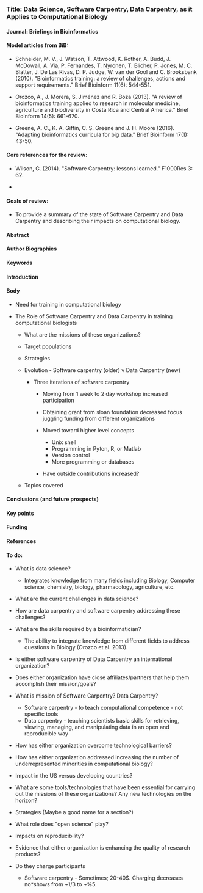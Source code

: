 ### Title: Data Science, Software Carpentry, Data Carpentry, as it Applies to Computational Biology 

#### Journal: Briefings in Bioinformatics 

#### Model articles from BiB: 

* Schneider, M. V., J. Watson, T. Attwood, K. Rother, A. Budd, J. McDowall, A. Via, P. Fernandes, T. Nyronen, T. Blicher, P. Jones, M. C. Blatter, J. De Las Rivas, D. P. Judge, W. van der Gool and C. Brooksbank (2010). "Bioinformatics training: a review of challenges, actions and support requirements." Brief Bioinform 11(6): 544-551.

* Orozco, A., J. Morera, S. Jiménez and R. Boza (2013). "A review of bioinformatics training applied to research in molecular medicine, agriculture and biodiversity in Costa Rica and Central America." Brief Bioinform 14(5): 661-670.

* Greene, A. C., K. A. Giffin, C. S. Greene and J. H. Moore (2016). "Adapting bioinformatics curricula for big data." Brief Bioinform 17(1): 43-50.



#### Core references for the review:

* Wilson, G. (2014). "Software Carpentry: lessons learned." F1000Res 3: 62.

* 

#### Goals of review: 

* To provide a summary of the state of Software Carpentry and Data Carpentry and describing their impacts on computational biology. 

#### Abstract

#### Author Biographies 

#### Keywords

#### Introduction 

#### Body

* Need for training in computational biology 

* The Role of Software Carpentry and Data Carpentry in training computational biologists 
	* What are the missions of these organizations?
	
	* Target populations 
	
	* Strategies 
	
	* Evolution - Software carpentry (older) v Data Carpentry (new) 
		* Three iterations of software carpentry 
			* Moving from 1 week to 2 day workshop increased participation 
			* Obtaining grant from sloan foundation decreased focus juggling funding from different organizations 
			* Moved toward higher level concepts 
				* Unix shell 
				* Programming in Pyton, R, or Matlab 
				* Version control 
				* More programming or databases 
				
			* Have outside contributions increased?  
	
	* Topics covered 
	


#### Conclusions (and future prospects)

#### Key points 

#### Funding 
 
#### References 


#### To do: 

* What is data science? 
	* Integrates knowledge from many fields including Biology, Computer science, chemistry, biology, pharmacology, agriculture,  etc. 
* What are the current challenges in data science? 
* How are data carpentry and software carpentry addressing these challenges? 
* What are the skills required by a bioinformatician? 
	* The ability to integrate knowledge from different fields to address questions in Biology (Orozco et al. 2013). 
* Is either software carpentry of Data Carpentry an international organization? 
* Does either organization have close affiliates/partners that help them accomplish their mission/goals? 
* What is mission of Software Carpentry? Data Carpentry? 
	* Software carpentry - to teach computational competence - not specific tools 
	* Data carpentry - teaching scientists basic skills for retrieving, viewing, managing, and manipulating data in an open and reproducible way
	
* How has either organization overcome technological barriers? 
* How has either organization addressed increasing the number of underrepresented minorities in computational biology? 
* Impact in the US versus developing countries? 
* What are some tools/technologies that have been essential for carrying out the missions of these organizations? Any new technologies on the horizon? 
* Strategies (Maybe a good name for a section?)
* What role does "open science" play? 
* Impacts on reproducibility? 
* Evidence that either organization is enhancing the quality of research products? 
* Do they charge participants 
	* Software carpentry - Sometimes; 20-40$. Charging decreases no*shows from ~1/3 to ~%5. 